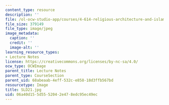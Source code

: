 ```yaml
---
content_type: resource
description: ''
file: /ol-ocw-studio-app/courses/4-614-religious-architecture-and-islamic-cultures-fall-2002/06a40d155d5552042e478edc95ec49ec_SLD21.jpg
file_size: 379149
file_type: image/jpeg
image_metadata:
  caption: ''
  credit: ''
  image-alt: ''
learning_resource_types:
- Lecture Notes
license: https://creativecommons.org/licenses/by-nc-sa/4.0/
ocw_type: OCWImage
parent_title: Lecture Notes
parent_type: CourseSection
parent_uid: 68abeaab-4eff-532c-e858-18d3ffb567bd
resourcetype: Image
title: SLD21.jpg
uid: 06a40d15-5d55-5204-2e47-8edc95ec49ec
---
```

